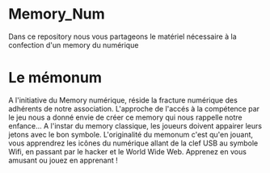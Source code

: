 # Memory_Num

Dans ce repository nous vous partageons le matériel nécessaire à la confection d'un memory du numérique 

# Le mémonum

A l'initiative du Memory numérique, réside la fracture numérique des adhérents de notre association. L'approche de l'accés à la compétence par le jeu nous a donné envie de créer ce memory qui nous rappelle notre enfance...
A l'instar du memory classique, les joueurs doivent appairer leurs jetons avec le bon symbole. L'originalité du memonum c'est qu'en jouant, vous apprendrez les icônes du numérique allant de la clef USB au symbole Wifi, en passant par le hacker et le World Wide Web. 
Apprenez en vous amusant ou jouez en apprenant !
